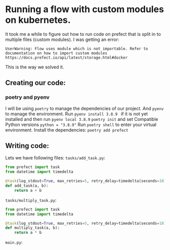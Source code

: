 # Running a flow with custom modules on kubernetes.
It took me a while to figure out how to run code on prefect that is split in to multiple files (custom modules). I was getting an error:
```
UserWarning: Flow uses module which is not importable. Refer to documentation on how to import custom modules https://docs.prefect.io/api/latest/storage.html#docker
```
This is the way we solved it.
## Creating our code:
### poetry and pyenv
I will be using `poetry` to manage the dependencies of our project. And `pyenv` to manage the environment.
Run `pyenv install 3.8.9 ` if it is not yet installed and then run `pyenv local 3.8.9`
`poetry init` and set Compatible Python versions `python = "3.8.9"`
Run `poetry shell` to enter your virtual environment.
Install the dependencies:
`poetry add prefect`
## Writing code:
Lets we have following files:
`tasks/add_task.py`:
```py
from prefect import task
from datetime import timedelta

@task(log_stdout=True, max_retries=5, retry_delay=timedelta(seconds=10))
def add_task(a, b):
    return a + b
```

`tasks/multiply_task.py`:
```py
from prefect import task
from datetime import timedelta

@task(log_stdout=True, max_retries=5, retry_delay=timedelta(seconds=10))
def multiply_task(a, b):
    return a * b
```

`main.py`:
```
```


